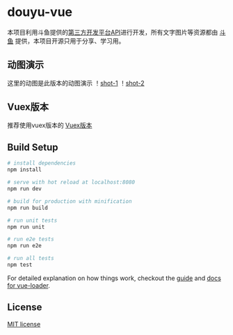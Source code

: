 # douyu-vue

本项目利用斗鱼提供的[第三方开发平台API](http://dev-bbs.douyutv.com/forum.php?mod=viewthread&tid=113&extra=page%3D1)进行开发，所有文字图片等资源都由 [斗鱼](http://www.douyu.com/) 提供，本项目开源只用于分享、学习用。

## 动图演示
这里的动图是此版本的动图演示
！[shot-1](https://github.com/axhello/douyu-vue/blob/master/screenshot/shot-1.gif)
！[shot-2](https://github.com/axhello/douyu-vue/blob/master/screenshot/shot-2.gif)

## Vuex版本

推荐使用vuex版本的 [Vuex版本](https://github.com/axhello/vuex-douyu)

## Build Setup

``` bash
# install dependencies
npm install

# serve with hot reload at localhost:8080
npm run dev

# build for production with minification
npm run build

# run unit tests
npm run unit

# run e2e tests
npm run e2e

# run all tests
npm test
```

For detailed explanation on how things work, checkout the [guide](http://vuejs-templates.github.io/webpack/) and [docs for vue-loader](http://vuejs.github.io/vue-loader).

## License

[MIT license](https://github.com/axhello/douyu-vue/blob/master/LICENSE)
